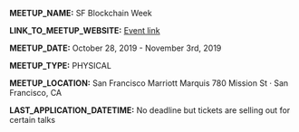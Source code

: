 **MEETUP_NAME:** SF Blockchain Week

**LINK_TO_MEETUP_WEBSITE:** [Event link](https://www.meetup.com/Silicon-Valley-Bitcoin-Users/events/265779748/)

**MEETUP_DATE:** October 28, 2019 - November 3rd, 2019

**MEETUP_TYPE:** PHYSICAL

**MEETUP_LOCATION:** 
San Francisco Marriott Marquis
780 Mission St · San Francisco, CA

**LAST_APPLICATION_DATETIME:** No deadline but tickets are selling out for certain talks 
